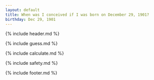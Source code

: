 ```yaml
---
layout: default
title: When was I conceived if I was born on December 29, 1901?
birthday: Dec 29, 1901
---
```


{% include header.md %}

{% include guess.md %}

{% include calculate.md %}

{% include safety.md %}

{% include footer.md %}



